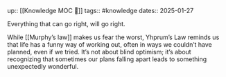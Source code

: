 up:: [[Knowledge MOC 🧠]]
tags:: #knowledge 
dates:: 2025-01-27

Everything that can go right, will go right.

While [[Murphy’s law]] makes us fear the worst, Yhprum’s Law reminds us that life has a funny way of working out, often in ways we couldn’t have planned, even if we tried.
It’s not about blind optimism; it’s about recognizing that sometimes our plans falling apart leads to something unexpectedly wonderful.